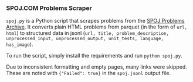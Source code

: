 ### SPOJ.COM Problems Scraper

`spoj.py` is a Python script that scrapes problems from the [SPOJ Problems Archive](https://www.spoj.com/problems/classical/). It converts plain HTML problems from parquet (in the form of `url, html`) to structured data in jsonl (`url, title, problem_description, unprocessed_input, unprocessed_output, unit_tests, language, has_image`).

To run the script, simply install the requirements and run `python spoj.py`.

Due to inconsistent formatting and empty pages, many links were skipped. These are noted with `{"Failed": true}` in the `spoj.jsonl` output file.